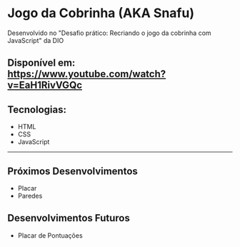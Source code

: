 # Jogo da Cobrinha (AKA Snafu)

Desenvolvido no "Desafio prático: Recriando o jogo da cobrinha com JavaScript" da DIO 

Disponível em: https://www.youtube.com/watch?v=EaH1RivVGQc
---

## Tecnologias:
* HTML
* CSS
* JavaScript
---

## Próximos Desenvolvimentos
* Placar
* Paredes

## Desenvolvimentos Futuros
* Placar de Pontuações
